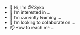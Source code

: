 - 👋 Hi, I’m @Z3yko
- 👀 I’m interested in ...
- 🌱 I’m currently learning ...
- 💞️ I’m looking to collaborate on ...
- 📫 How to reach me ...

<!---
Z3yko/Z3yko is a ✨ special ✨ repository because its `README.md` (this file) appears on your GitHub profile.
You can click the Preview link to take a look at your changes.
--->
